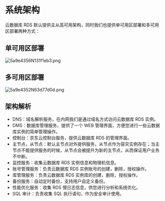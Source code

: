 # 系统架构
云数据库 RDS 默认提供主从高可用架构，同时我们也提供单可用区部署和多可用区部署两种方式：

## 单可用区部署

![5a9e4356N131f1eb3.png](https://img1.jcloudcs.com/cms/a8b79d24-7f2b-44a5-85ff-178fd000c71320180319132608.png)

## 多可用区部署

![5a9e4352N63d77d0d.png](https://img1.jcloudcs.com/cms/26880449-0a8f-4d26-a0ab-0fc8da77828420180319132619.png)

## 架构解析
* DNS：域名解析服务，在内网我们是通过域名方式访问云数据库 RDS 实例。
* DMS：数据库管理服务，提供了一个 WEB 管理界面，方便您进行一些云数据库实例的简单管理操作。
* 控制台：京东云控制台服务，提供云数据库 RDS 的管理界面。
* 主节点，从节点：默认主节点对外提供服务，从节点作为容灾实例存在；当主节点不能提供服务的时候，从节点会被提升为新的主节点，从而保证用户业务不中断。
* 监控服务：收集云数据库 RDS 实例信息和物理机信息。
* 账号管理服务：负责云数据库 RDS 实例账号的创建，删除，授权操作。
* 库管理服务：负责云数据库 RDS 实例库的创建，删除，授权操作。
* 备份服务：自动定时备份，支持用户自定义备份。
* 性能优化服务：收集 RDS 慢日志信息，供您进行分析和系统优化。
* SQL 审计：负责收集 SQL 执行语句，作为安全审计使用。
